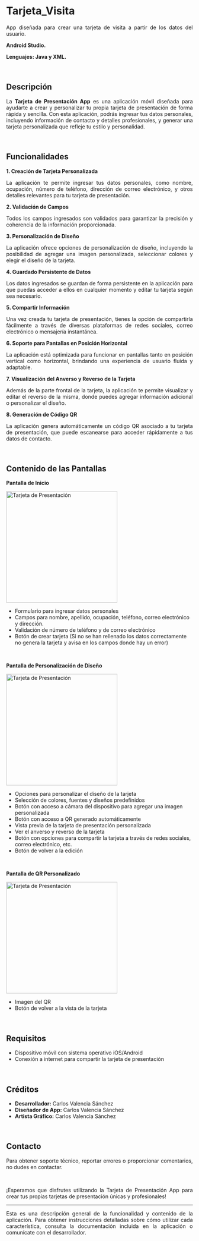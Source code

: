 # Tarjeta_Visita
  <p align="justify">App diseñada para crear una tarjeta de visita a partir de los datos del usuario.</p>
  <p> <strong>Android Studio.</strong></p>
  <p> <strong>Lenguajes: Java y XML.</strong></p>
        <p>&nbsp;</p>
        
 ## Descripción
  <p align="justify">La <strong>Tarjeta de Presentación App</strong> es una aplicación móvil diseñada para ayudarte a crear y personalizar tu propia tarjeta de presentación de forma rápida y sencilla. Con esta aplicación, podrás ingresar tus datos personales, incluyendo información de contacto y detalles profesionales, y generar una tarjeta personalizada que refleje tu estilo y personalidad.</p>
        <p>&nbsp;</p>
        
 ## Funcionalidades
  <p align="justify"><strong>1. Creación de Tarjeta Personalizada</strong></p>
        <p align="justify">La aplicación te permite ingresar tus datos personales, como nombre, ocupación, número de teléfono, dirección de correo electrónico, y otros detalles relevantes para tu tarjeta de presentación.</p>
        <p align="justify"><strong>2. Validación de Campos</strong></p>
        <p align="justify">Todos los campos ingresados son validados para garantizar la precisión y coherencia de la información proporcionada.</p>
        <p align="justify"><strong>3. Personalización de Diseño</strong></p>
        <p align="justify">La aplicación ofrece opciones de personalización de diseño, incluyendo la posibilidad de agregar una imagen personalizada, seleccionar colores y elegir el diseño de la tarjeta.</p>
        <p align="justify"><strong>4. Guardado Persistente de Datos</strong></p>
        <p align="justify">Los datos ingresados se guardan de forma persistente en la aplicación para que puedas acceder a ellos en cualquier momento y editar tu tarjeta según sea necesario.</p>
        <p align="justify"><strong>5. Compartir Información</strong></p>
        <p align="justify">Una vez creada tu tarjeta de presentación, tienes la opción de compartirla fácilmente a través de diversas plataformas de redes sociales, correo electrónico o mensajería instantánea.</p>
        <p align="justify"><strong>6. Soporte para Pantallas en Posición Horizontal</strong></p>
        <p align="justify">La aplicación está optimizada para funcionar en pantallas tanto en posición vertical como horizontal, brindando una experiencia de usuario fluida y adaptable.</p>
        <p align="justify"><strong>7. Visualización del Anverso y Reverso de la Tarjeta</strong></p>
        <p align="justify">Además de la parte frontal de la tarjeta, la aplicación te permite visualizar y editar el reverso de la misma, donde puedes agregar información adicional o personalizar el diseño.</p>
        <p align="justify"><strong>8. Generación de Código QR</strong></p>
        <p align="justify">La aplicación genera automáticamente un código QR asociado a tu tarjeta de presentación, que puede escanearse para acceder rápidamente a tus datos de contacto.</p>
        <p>&nbsp;</p>
        
 ## Contenido de las Pantallas
  <p align="justify"><strong>Pantalla de Inicio</strong></p>
        <img src="https://github.com/valen28030/Tarjeta_Visita/assets/167770750/aed3a25a-56ef-4689-b07c-48a83e4cf99c" alt="Tarjeta de Presentación" width="300">
        <ul>
            <li>Formulario para ingresar datos personales</li>
            <li>Campos para nombre, apellido, ocupación, teléfono, correo electrónico y dirección.</li>
            <li>Validación de número de teléfono y de correo electrónico</li>
            <li>Botón de crear tarjeta (Si no se han rellenado los datos correctamente no genera la tarjeta y avisa en los campos donde hay un error)</li>
        </ul>
        <p>&nbsp;</p>
 <p align="justify"><strong>Pantalla de Personalización de Diseño</strong></p>
        <img src="https://github.com/valen28030/Tarjeta_Visita/assets/167770750/37b3f9e6-8edf-4817-b801-839fa1ce4d35" alt="Tarjeta de Presentación" width="300">
        <ul>
            <li>Opciones para personalizar el diseño de la tarjeta</li>
            <li>Selección de colores, fuentes y diseños predefinidos</li>
            <li>Botón con acceso a cámara del dispositivo para agregar una imagen personalizada</li>
            <li>Botón con acceso a QR generado automáticamente</li>
            <li>Vista previa de la tarjeta de presentación personalizada</li>
            <li>Ver el anverso y reverso de la tarjeta</li>
            <li>Botón con opciones para compartir la tarjeta a través de redes sociales, correo electrónico, etc.</li>
            <li>Botón de volver a la edición</li>
        </ul>
        <p>&nbsp;</p>
  <p align="justify"><strong>Pantalla de QR Personalizado</strong></p>
        <img src="https://github.com/valen28030/Tarjeta_Visita/assets/167770750/a9bcabc3-592f-4edb-9ba2-60679ba9c425" alt="Tarjeta de Presentación" width="300">
        <ul>
            <li>Imagen del QR</li>
            <li>Botón de volver a la vista de la tarjeta</li>
        </ul>
        <p>&nbsp;</p>
        
 ## Requisitos
  <ul>
            <li>Dispositivo móvil con sistema operativo iOS/Android</li>
            <li>Conexión a internet para compartir la tarjeta de presentación</li>
        </ul>
        <p>&nbsp;</p>
        
 ## Créditos
  <ul>
            <li><strong>Desarrollador:</strong> Carlos Valencia Sánchez</li>
            <li><strong>Diseñador de App:</strong> Carlos Valencia Sánchez</li>
            <li><strong>Artista Gráfico:</strong> Carlos Valencia Sánchez</li>
        </ul>
        <p>&nbsp;</p>
        
 ## Contacto
  <p align="justify">Para obtener soporte técnico, reportar errores o proporcionar comentarios, no dudes en contactar.</p>
        <p>&nbsp;</p>
<p align="justify">¡Esperamos que disfrutes utilizando la Tarjeta de Presentación App para crear tus propias tarjetas de presentación únicas y profesionales!</p>
        <hr>
        <p align="justify">Esta es una descripción general de la funcionalidad y contenido de la aplicación. Para obtener instrucciones detalladas sobre cómo utilizar cada característica, consulta la documentación incluida en la aplicación o comunícate con el desarrollador.</p>
</div>

